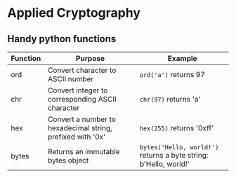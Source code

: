 # Applied Cryptography

## Handy python functions


| Function  | Purpose  | Example  |
|---|---|---|
| ord  | Convert character to ASCII number  | `ord('a')` returns 97  |
| chr  | Convert integer to corresponding ASCII character   | `chr(97)` returns 'a'  |
| hex  | Convert a number to hexadecimal string, prefixed with '0x'  | `hex(255)` returns '0xff'   |
| bytes | Returns an immutable bytes object |  `bytes('Hello, world!')` returns a byte string:  b'Hello, world!' |                               

